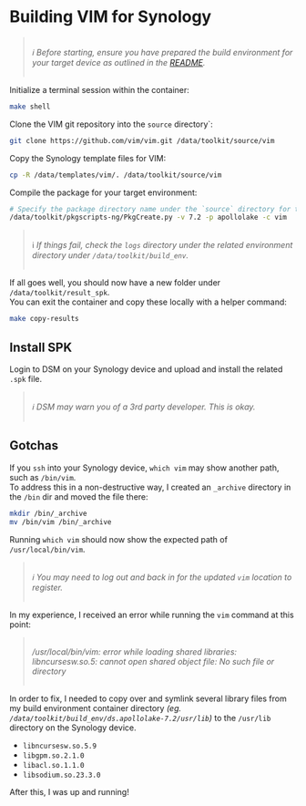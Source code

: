 # Building VIM for Synology

> <br />_ℹ️ Before starting, ensure you have prepared the build environment for your target device as outlined in the [README](../../../README.md)._<br />&nbsp;

Initialize a terminal session within the container:

```sh
make shell
```

Clone the VIM git repository into the `source` directory`:

```sh
git clone https://github.com/vim/vim.git /data/toolkit/source/vim
```

Copy the Synology template files for VIM:

```sh
cp -R /data/templates/vim/. /data/toolkit/source/vim
```

Compile the package for your target environment:

```sh
# Specify the package directory name under the `source` directory for the `-c` option
/data/toolkit/pkgscripts-ng/PkgCreate.py -v 7.2 -p apollolake -c vim
```

> <br />ℹ️ _If things fail, check the `logs` directory under the related environment directory under `/data/toolkit/build_env`._<br />&nbsp;

If all goes well, you should now have a new folder under `/data/toolkit/result_spk`.<br />
You can exit the container and copy these locally with a helper command:

```sh
make copy-results
```

## Install SPK

Login to DSM on your Synology device and upload and install the related `.spk` file.

> <br />_ℹ️ DSM may warn you of a 3rd party developer. This is okay._<br />&nbsp;

## Gotchas

If you `ssh` into your Synology device, `which vim` may show another path, such as `/bin/vim`.<br />
To address this in a non-destructive way, I created an `_archive` directory in the `/bin` dir and moved the file there:

```sh
mkdir /bin/_archive
mv /bin/vim /bin/_archive
```

Running `which vim` should now show the expected path of `/usr/local/bin/vim`.<br />

> <br />_ℹ️ You may need to log out and back in for the updated `vim` location to register._<br />&nbsp;

In my experience, I received an error while running the `vim` command at this point:

> <br />_/usr/local/bin/vim: error while loading shared libraries: libncursesw.so.5: cannot open shared object file: No such file or directory_<br />&nbsp;

In order to fix, I needed to copy over and symlink several library files from my build environment container directory _(eg. `/data/toolkit/build_env/ds.apollolake-7.2/usr/lib`)_ to the `/usr/lib` directory on the Synology device.

-   `libncursesw.so.5.9`
-   `libgpm.so.2.1.0`
-   `libacl.so.1.1.0`
-   `libsodium.so.23.3.0`

After this, I was up and running!
